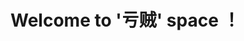 <!--
 * @Author: luoyz
 * @Date: 2022-08-12 13:52:05
 * @LastEditors: luoyz
 * @LastEditTime: 2022-08-12 13:52:25
 * @FilePath: \crazy-space\.github\README.md
-->
# Welcome to '亏贼' space ！